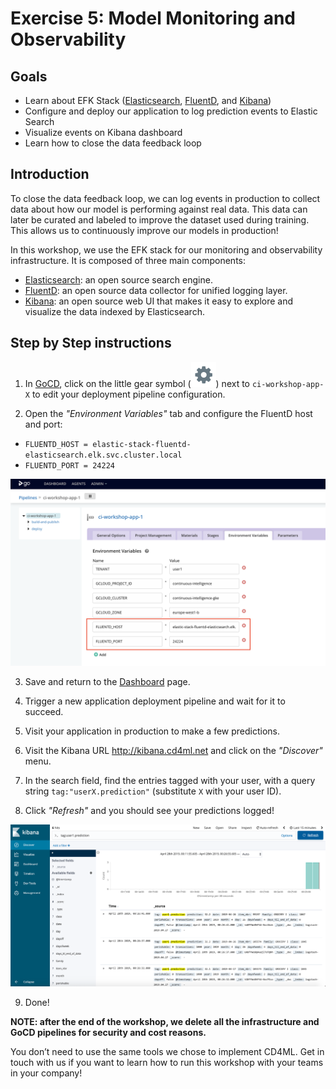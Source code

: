 # Exercise 5: Model Monitoring and Observability

## Goals

* Learn about EFK Stack ([Elasticsearch](https://www.elastic.co/products/elasticsearch),
[FluentD](https://www.fluentd.org/), and [Kibana](https://www.elastic.co/products/kibana))
* Configure and deploy our application to log prediction events to Elastic Search
* Visualize events on Kibana dashboard
* Learn how to close the data feedback loop

## Introduction

To close the data feedback loop, we can log events in production to collect data
about how our model is performing against real data. This data can later be
curated and labeled to improve the dataset used during training. This allows us
to continuously improve our models in production!

In this workshop, we use the EFK stack for our monitoring and observability
infrastructure. It is composed of three main components:

* [Elasticsearch](https://www.elastic.co/products/elasticsearch): an open
source search engine.
* [FluentD](https://www.fluentd.org/): an open source data collector for unified
logging layer.
* [Kibana](https://www.elastic.co/products/kibana): an open source web UI that
makes it easy to explore and visualize the data indexed by Elasticsearch.

## Step by Step instructions

1. In [GoCD](http://gocd.cd4ml.net), click on the little gear symbol
(![gear](./images/gear.png)) next to `ci-workshop-app-X` to edit your
deployment pipeline configuration.

2. Open the *"Environment Variables"* tab and configure the FluentD host and
port:

  * `FLUENTD_HOST = elastic-stack-fluentd-elasticsearch.elk.svc.cluster.local`
  * `FLUENTD_PORT = 24224`

  <kbd>![Configure deployment pipeline to log to FluentD](./images/5-fluentd-setup.png)</kbd>

3. Save and return to the [Dashboard](http://gocd.cd4ml.net) page.

4. Trigger a new application deployment pipeline and wait for it to succeed.

5. Visit your application in production to make a few predictions.

6. Visit the Kibana URL http://kibana.cd4ml.net and click on the *"Discover"*
menu.

7. In the search field, find the entries tagged with your user, with a query
string `tag:"userX.prediction"` (substitute `X` with your user ID).

8. Click *"Refresh"* and you should see your predictions logged!

<kbd>![Prediction events in Kibana](./images/5-kibana.png)</kbd>

9. Done!

**NOTE: after the end of the workshop, we delete all the infrastructure and GoCD pipelines for security and cost reasons.**

You don’t need to use the same tools we chose to implement CD4ML. Get in touch
with us if you want to learn how to run this workshop with your teams in your
company!
